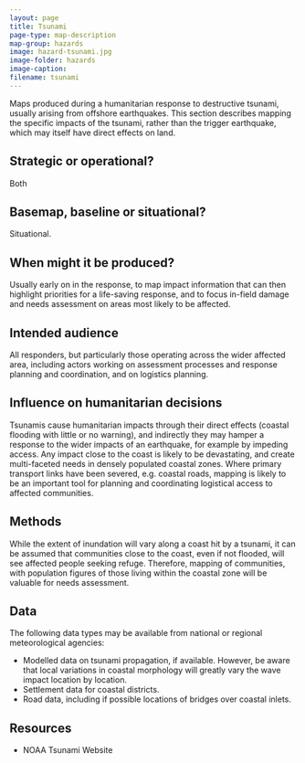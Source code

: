 ```yaml
---
layout: page
title: Tsunami
page-type: map-description
map-group: hazards
image: hazard-tsunami.jpg
image-folder: hazards
image-caption: 
filename: tsunami
---
```


Maps produced during a humanitarian response to destructive tsunami, usually arising from offshore earthquakes. This section describes mapping the specific impacts of the tsunami, rather than the trigger earthquake, which may itself have direct effects on land.

## Strategic or operational?

Both

## Basemap, baseline or situational?

Situational.

## When might it be produced?

Usually early on in the response, to map impact information that can then highlight priorities for a life-saving response, and to focus in-field damage and needs assessment on areas most likely to be affected.

## Intended audience

All responders, but particularly those operating across the wider affected area, including actors working on assessment processes and response planning and coordination, and on logistics planning.

## Influence on humanitarian decisions

Tsunamis cause humanitarian impacts through their direct effects \(coastal flooding with little or no warning\), and indirectly they may hamper a response to the wider impacts of an earthquake, for example by impeding access. Any impact close to the coast is likely to be devastating, and create multi-faceted needs in densely populated coastal zones. Where primary transport links have been severed, e.g. coastal roads, mapping is likely to be an important tool for planning and coordinating logistical access to affected communities.

## Methods

While the extent of inundation will vary along a coast hit by a tsunami, it can be assumed that communities close to the coast, even if not flooded, will see affected people seeking refuge. Therefore, mapping of communities, with population figures of those living within the coastal zone will be valuable for needs assessment.

## Data

The following data types may be available from national or regional meteorological agencies:
* Modelled data on tsunami propagation, if available. However, be aware that local variations in coastal morphology will greatly vary the wave impact location by location.
* Settlement data for coastal districts.
* Road data, including if possible locations of bridges over coastal inlets.

## Resources

* NOAA Tsunami Website

